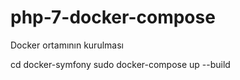 # php-7-docker-compose

Docker ortamının kurulması

cd docker-symfony
sudo docker-compose up --build 
